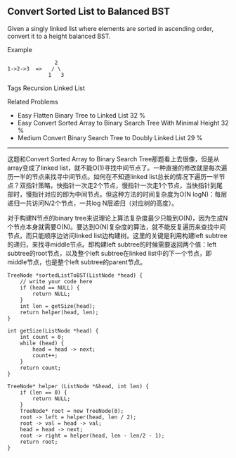 ## Convert Sorted List to Balanced BST  ##

Given a singly linked list where elements are sorted in ascending order, convert it to a height balanced BST.

Example

	               2
	1->2->3  =>   / \
	             1   3
Tags 
Recursion Linked List

Related Problems 

- Easy Flatten Binary Tree to Linked List 32 %
- Easy Convert Sorted Array to Binary Search Tree With Minimal Height 32 %
- Medium Convert Binary Search Tree to Doubly Linked List 29 %

----------
这题和Convert Sorted Array to Binary Search Tree那题看上去很像，但是从array变成了linked list，就不能O(1)寻找中间节点了。一种直接的修改就是每次遍历一半的节点来找寻中间节点。如何在不知道linked list总长的情况下遍历一半节点？双指针策略，快指针一次走2个节点，慢指针一次走1个节点，当快指针到尾部时，慢指针对应的即为中间节点。但这种方法的时间复杂度为O(N logN)：每层递归一共访问N/2个节点，一共log N层递归（对应树的高度）。

对于构建N节点的binary tree来说理论上算法复杂度最少只能到O(N)，因为生成N个节点本身就需要O(N)。要达到O(N)复杂度的算法，就不能反复遍历来查找中间节点，而只能顺序边访问linked list边构建树。这里的关键是利用构建left subtree的递归，来找寻middle节点。即构建left subtree的时候需要返回两个值：left subtree的root节点，以及整个left subtree在linked list中的下一个节点，即middle节点，也是整个left subtree的parent节点。

	TreeNode *sortedListToBST(ListNode *head) {
	    // write your code here
	    if (head == NULL) {
	        return NULL;
	    }
	    int len = getSize(head);
	    return helper(head, len);
	}
	
	int getSize(ListNode *head) {
	    int count = 0;
	    while (head) {
	        head = head -> next;
	        count++;
	    }
	    return count;
	}
	
	TreeNode* helper (ListNode *&head, int len) {
	    if (len == 0) {
	        return NULL;
	    }
	    TreeNode* root = new TreeNode(0);
	    root -> left = helper(head, len / 2);
	    root -> val = head -> val;
	    head = head -> next;
	    root -> right = helper(head, len - len/2 - 1);
	    return root;
	}